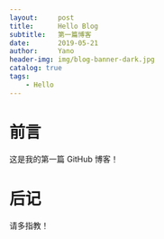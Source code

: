 ```yaml
---
layout:     post
title:      Hello Blog
subtitle:   第一篇博客
date:       2019-05-21
author:     Yano
header-img: img/blog-banner-dark.jpg
catalog: true
tags:
    - Hello
---
```


# 前言

这是我的第一篇 GitHub 博客！


# 后记

请多指教！